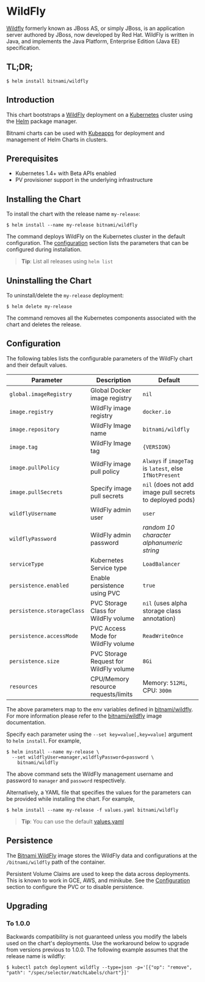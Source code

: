 # WildFly

[Wildfly](http://wildfly.org/) formerly known as JBoss AS, or simply JBoss, is an application server authored by JBoss, now developed by Red Hat. WildFly is written in Java, and implements the Java Platform, Enterprise Edition (Java EE) specification.

## TL;DR;

```console
$ helm install bitnami/wildfly
```

## Introduction

This chart bootstraps a [WildFly](https://github.com/bitnami/bitnami-docker-wildfly) deployment on a [Kubernetes](http://kubernetes.io) cluster using the [Helm](https://helm.sh) package manager.

Bitnami charts can be used with [Kubeapps](https://kubeapps.com/) for deployment and management of Helm Charts in clusters.

## Prerequisites

- Kubernetes 1.4+ with Beta APIs enabled
- PV provisioner support in the underlying infrastructure

## Installing the Chart

To install the chart with the release name `my-release`:

```console
$ helm install --name my-release bitnami/wildfly
```

The command deploys WildFly on the Kubernetes cluster in the default configuration. The [configuration](#configuration) section lists the parameters that can be configured during installation.

> **Tip**: List all releases using `helm list`

## Uninstalling the Chart

To uninstall/delete the `my-release` deployment:

```console
$ helm delete my-release
```

The command removes all the Kubernetes components associated with the chart and deletes the release.

## Configuration

The following tables lists the configurable parameters of the WildFly chart and their default values.

|         Parameter          |              Description               |                           Default                          |
|----------------------------|----------------------------------------|------------------------------------------------------------|
| `global.imageRegistry`     | Global Docker image registry           | `nil`                                                      |
| `image.registry`           | WildFly image registry                 | `docker.io`                                                |
| `image.repository`         | WildFly Image name                     | `bitnami/wildfly`                                          |
| `image.tag`                | WildFly Image tag                      | `{VERSION}`                                                |
| `image.pullPolicy`         | WildFly image pull policy              | `Always` if `imageTag` is `latest`, else `IfNotPresent`    |
| `image.pullSecrets`        | Specify image pull secrets             | `nil` (does not add image pull secrets to deployed pods)   |
| `wildflyUsername`          | WildFly admin user                     | `user`                                                     |
| `wildflyPassword`          | WildFly admin password                 | _random 10 character alphanumeric string_                  |
| `serviceType`              | Kubernetes Service type                | `LoadBalancer`                                             |
| `persistence.enabled`      | Enable persistence using PVC           | `true`                                                     |
| `persistence.storageClass` | PVC Storage Class for WildFly volume   | `nil` (uses alpha storage class annotation)                |
| `persistence.accessMode`   | PVC Access Mode for WildFly volume     | `ReadWriteOnce`                                            |
| `persistence.size`         | PVC Storage Request for WildFly volume | `8Gi`                                                      |
| `resources`                | CPU/Memory resource requests/limits    | Memory: `512Mi`, CPU: `300m`                               |

The above parameters map to the env variables defined in [bitnami/wildfly](http://github.com/bitnami/bitnami-docker-wildfly). For more information please refer to the [bitnami/wildfly](http://github.com/bitnami/bitnami-docker-wildfly) image documentation.

Specify each parameter using the `--set key=value[,key=value]` argument to `helm install`. For example,

```console
$ helm install --name my-release \
  --set wildflyUser=manager,wildflyPassword=password \
    bitnami/wildfly
```

The above command sets the WildFly management username and password to `manager` and `password` respectively.

Alternatively, a YAML file that specifies the values for the parameters can be provided while installing the chart. For example,

```console
$ helm install --name my-release -f values.yaml bitnami/wildfly
```

> **Tip**: You can use the default [values.yaml](values.yaml)

## Persistence

The [Bitnami WildFly](https://github.com/bitnami/bitnami-docker-wildfly) image stores the WildFly data and configurations at the `/bitnami/wildfly` path of the container.

Persistent Volume Claims are used to keep the data across deployments. This is known to work in GCE, AWS, and minikube.
See the [Configuration](#configuration) section to configure the PVC or to disable persistence.

## Upgrading

### To 1.0.0

Backwards compatibility is not guaranteed unless you modify the labels used on the chart's deployments.
Use the workaround below to upgrade from versions previous to 1.0.0. The following example assumes that the release name is wildfly:

```console
$ kubectl patch deployment wildfly --type=json -p='[{"op": "remove", "path": "/spec/selector/matchLabels/chart"}]'
```
